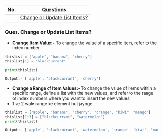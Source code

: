 |  No.  | Questions                                                         |
| :---: | ----------------------------------------------------------------- |
|       | [Change or Update List Items?](#ques-change-or-update-list-items) |

### **Ques. Change or Update List Items?**
* **Change Item Value:-** To change the value of a specific item, refer to the index number.
```python
thislist = ["apple", "banana", "cherry"]
thislist[1] = "blackcurrant"

print(thislist)

Output:- ['apple', 'blackcurrant', 'cherry']
```

* **Change a Range of Item Values:-** To change the value of items within a specific range, define a list with the new values, and refer to the range of index numbers where you want to insert the new values.
* 1 se 2 wale range ke element hut jaynge
```python
thislist = ["apple", "banana", "cherry", "orange", "kiwi", "mango"]
thislist[1:3] = ["blackcurrant", "watermelon"]
print(thislist)

Output:- ['apple', 'blackcurrant', 'watermelon', 'orange', 'kiwi', 'mango']
```